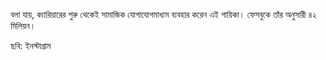 বলা যায়, ক্যারিয়ারের শুরু থেকেই সামাজিক যোগাযোগমাধ্যম ব্যবহার করেন এই গায়িকা। ফেসবুকে তাঁর অনুসারী ৪২ মিলিয়ন।

ছবি: ইনস্টাগ্রাম
